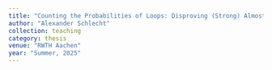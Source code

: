 ```yaml
---
title: "Counting the Probabilities of Loops: Disproving (Strong) Almost-Sure Termination of Probabilistic Rewriting Automatically"
author: "Alexander Schlecht"
collection: teaching
category: thesis
venue: "RWTH Aachen"
year: "Summer, 2025"
---
```

